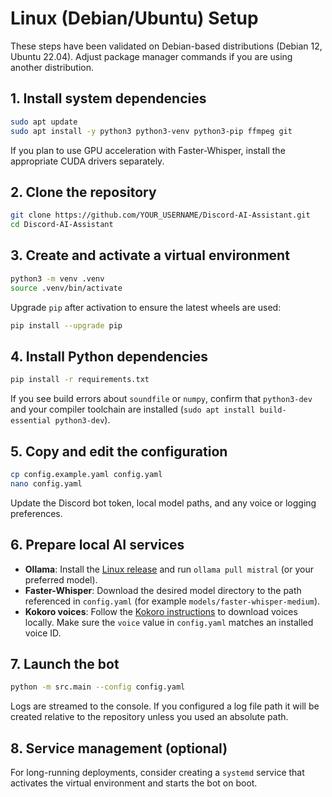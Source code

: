 # Linux (Debian/Ubuntu) Setup

These steps have been validated on Debian-based distributions (Debian 12, Ubuntu 22.04). Adjust package manager commands if you are using another distribution.

## 1. Install system dependencies

```bash
sudo apt update
sudo apt install -y python3 python3-venv python3-pip ffmpeg git
```

If you plan to use GPU acceleration with Faster-Whisper, install the appropriate CUDA drivers separately.

## 2. Clone the repository

```bash
git clone https://github.com/YOUR_USERNAME/Discord-AI-Assistant.git
cd Discord-AI-Assistant
```

## 3. Create and activate a virtual environment

```bash
python3 -m venv .venv
source .venv/bin/activate
```

Upgrade `pip` after activation to ensure the latest wheels are used:

```bash
pip install --upgrade pip
```

## 4. Install Python dependencies

```bash
pip install -r requirements.txt
```

If you see build errors about `soundfile` or `numpy`, confirm that `python3-dev` and your compiler toolchain are installed (`sudo apt install build-essential python3-dev`).

## 5. Copy and edit the configuration

```bash
cp config.example.yaml config.yaml
nano config.yaml
```

Update the Discord bot token, local model paths, and any voice or logging preferences.

## 6. Prepare local AI services

- **Ollama**: Install the [Linux release](https://ollama.ai/download) and run `ollama pull mistral` (or your preferred model).
- **Faster-Whisper**: Download the desired model directory to the path referenced in `config.yaml` (for example `models/faster-whisper-medium`).
- **Kokoro voices**: Follow the [Kokoro instructions](https://github.com/hexgrad/kokoro) to download voices locally. Make sure the `voice` value in `config.yaml` matches an installed voice ID.

## 7. Launch the bot

```bash
python -m src.main --config config.yaml
```

Logs are streamed to the console. If you configured a log file path it will be created relative to the repository unless you used an absolute path.

## 8. Service management (optional)

For long-running deployments, consider creating a `systemd` service that activates the virtual environment and starts the bot on boot.
